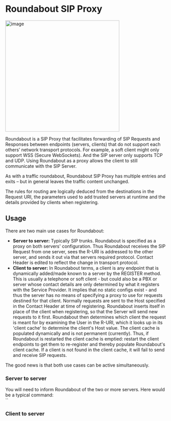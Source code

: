 # Roundabout SIP Proxy
<img width="356" height="347" alt="image" src="https://github.com/user-attachments/assets/5519bb5a-4816-41d3-81a5-02e2e0ea7894" />


Roundabout is a SIP Proxy that facilitates forwarding of SIP Requests and Responses between endpoints (servers, clients) that do not  support each others’ network transport protocols. For example, a soft client might only support WSS (Secure WebSockets). And the SIP server only supports TCP and UDP. Using Roundabout as a proxy allows the client to still communicate with the SIP Server.

As with a traffic roundabout, Roundabout SIP Proxy has multiple entries and exits – but in general leaves the traffic content unchanged.

The rules for routing are logically deduced from the destinations in the Request URI, the parameters used to add trusted servers at runtime and the details provided by clients when registering.

## Usage
There are two main use cases for Roundabout:  
- **Server to server:** Typically SIP trunks. Roundabout is specified as a proxy on both servers' configuration. Thus Roundabout receives the SIP Request from one server, sees the R-URI is addressed to the other server, and sends it out via that servers required protocol. Contact Header is edited to reflect the change in transport protocol.
- **Client to server:** In Roundabout terms, a client is any endpoint that is dynamically added/made known to a server by the REGISTER method. This is usually a telephone or soft client - but could also be a PBX or server whose contact details are only determined by what it registers with the Service Provider. It implies that no static configs exist - and thus the server has no means of specifying a proxy to use for requests destined for that client. Normally requests are sent to the Host specified in the Contact Header at time of registering. Roundabout inserts itself in place of the client when registering, so that the Server will send new requests to it first. Roundabout then determines which client the request is meant for by examining the User in the R-URI, which it looks up in its 'client cache' to determine the client's Host value. The client cache is populated dynamically and is not permanent (currently). Thus, if Roundabout is restarted the client cache is emptied: restart the client endpoints to get them to re-register and thereby populate Roundabout's client cache. If a client is not found in the client cache, it will fail to send and receive SIP requests.

The good news is that both use cases can be active simultaneously.

### Server to server
You will need to inform Roundabout of the two or more servers. Here would be a typical command:  
``
### Client to server
